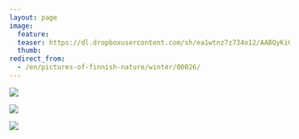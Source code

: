 ```yaml
---
layout: page
image:
  feature:
  teaser: https://dl.dropboxusercontent.com/sh/ea1wtnz7z734o12/AABQyKi0qEZBu2gb_TdO1jA3a/luontokuvat/talvi/2/DS42656-245px.jpg
  thumb:
redirect_from:
  - /en/pictures-of-finnish-nature/winter/00026/
---
```


[![](https://dl.dropboxusercontent.com/sh/ea1wtnz7z734o12/AADaA7nlfN5LKttu8mBna4rva/luontokuvat/talvi/2/DS42651-800px.jpg)](https://dl.dropboxusercontent.com/sh/ea1wtnz7z734o12/AABtLpFMTjR6Et7ddS55-Y0Da/luontokuvat/talvi/2/DS42651.jpg)

[![](https://dl.dropboxusercontent.com/sh/ea1wtnz7z734o12/AADPLhKqZPgsRMrHnNt6769Fa/luontokuvat/talvi/2/DS42653-800px.jpg)](https://dl.dropboxusercontent.com/sh/ea1wtnz7z734o12/AACM2CKEO6fXjzGPPol4sG7aa/luontokuvat/talvi/2/DS42653.jpg)

[![](https://dl.dropboxusercontent.com/sh/ea1wtnz7z734o12/AAAKiMKU-RVYB6Ytx0PVsQINa/luontokuvat/talvi/2/DS42656-800px.jpg)](https://dl.dropboxusercontent.com/sh/ea1wtnz7z734o12/AADjrqYN1eC18Ab6e8iCnaM8a/luontokuvat/talvi/2/DS42656.jpg)
